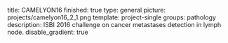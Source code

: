 title: CAMELYON16
finished: true
type: general
picture: projects/camelyon16_2_1.png
template: project-single
groups: pathology
description: ISBI 2016 challenge on cancer metastases detection in lymph node.
disable_gradient: true
